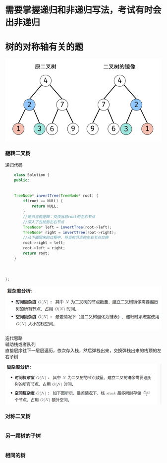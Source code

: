 # 需要掌握递归和非递归写法，考试有时会出非递归

# 树的对称轴有关的题  
![img.png](img.png)
### 翻转二叉树

递归代码  
```java
    class Solution {
    public:
    
    
    TreeNode* invertTree(TreeNode* root) {
        if(root == NULL) {
            return NULL;
        }
        //递归当前逻辑：交换当前root的左右节点 
        //深入下去找到左右节点
        TreeNode* left = invertTree(root->left);
        TreeNode* right = invertTree(root->right);
        //从下面回来的过程中，将当前节点的左右节点交换
        root->right = left;
        root->left = right;
        return root;
    }
    
    
    
};
```
![img_2.png](img_2.png)

迭代思路  
辅助栈或者队列   
直接层序往下一层层遍历，依次存入栈，然后弹栈出来，交换弹栈出来的栈顶的左右子树

![img_1.png](img_1.png)

### 对称二叉树
```java

```

### 另一颗树的子树
```java

```

### 相同的树 
```java

```

